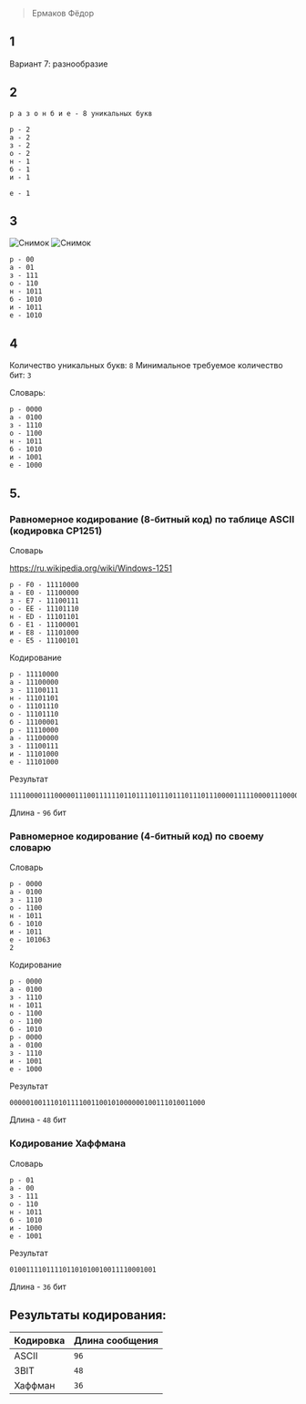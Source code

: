 >Ермаков Фёдор

## 1

Вариант 7: разнообразие

## 2
```
р а з о н б и е - 8 уникальных букв

р - 2
а - 2
з - 2
о - 2
н - 1
б - 1
и - 1

е - 1
```

## 3

![Снимок](https://github.com/user-attachments/assets/f0845f78-a6e2-4817-a73c-4a7b24ac7f11)
![Снимок](https://github.com/user-attachments/assets/c7e5a3a5-538e-4fc7-80ec-d524dc8bef32)


```
р - 00
а - 01
з - 111
о - 110
н - 1011
б - 1010
и - 1011
е - 1010
```

## 4
Количество уникальных букв: `8`
Минимальное требуемое количество бит: `3`

Словарь:
```
р - 0000
а - 0100
з - 1110
о - 1100
н - 1011
б - 1010
и - 1001
е - 1000
```

## 5.

### Равномерное кодирование (8-битный код) по таблице ASCII (кодировка CP1251)


Словарь

https://ru.wikipedia.org/wiki/Windows-1251

```
р - F0 - 11110000
а - E0 - 11100000
з - E7 - 11100111
о - EE - 11101110
н - ED - 11101101
б - E1 - 11100001
и - E8 - 11101000
е - E5 - 11100101
```

Кодирование
```
р - 11110000
а - 11100000
з - 11100111
н - 11101101
о - 11101110
о - 11101110
б - 11100001
р - 11110000
а - 11100000
з - 11100111
и - 11101000
е - 11101000
```

Результат
```
111100001110000011100111111011011110111011101110111000011111000011100000111001111110100011101000
```

Длина - `96` бит

### Равномерное кодирование (4-битный код) по своему словарю

Словарь
```
р - 0000
а - 0100
з - 1110
о - 1100
н - 1011
б - 1010
и - 1011
е - 101063
2

```

Кодирование
```
р - 0000
а - 0100
з - 1110
н - 1011
о - 1100
о - 1100
б - 1010
р - 0000
а - 0100
з - 1110
и - 1001
е - 1000
```

Результат
```
000001001110101111001100101000000100111010011000
```
Длина - `48` бит

### Кодирование Хаффмана

Словарь
```
р - 01
а - 00
з - 111
о - 110
н - 1011
б - 1010
и - 1000
е - 1001
```

Результат

```
010011110111101101010010011110001001
```

Длина - `36` бит


## Результаты кодирования:

| Кодировка | Длина сообщения |
|-----------|-----------------|
| ASCII     | `96`            |
| 3BIT      | `48`            |
| Хаффман   | `36`            |
